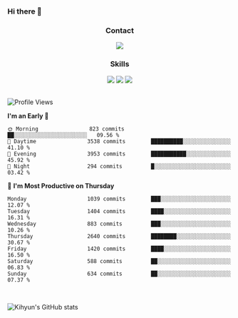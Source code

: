 ### Hi there 👋

<!--
**Key5771/Key5771** is a ✨ _special_ ✨ repository because its `README.md` (this file) appears on your GitHub profile.

Here are some ideas to get you started:

- 🔭 I’m currently working on ...
- 🌱 I’m currently learning ...
- 👯 I’m looking to collaborate on ...
- 🤔 I’m looking for help with ...
- 💬 Ask me about ...
- 📫 How to reach me: ...
- 😄 Pronouns: ...
- ⚡ Fun fact: ...
-->

<h3 align="center">Contact</h3>
<div align="center">
  <a href="mailto:ksj57715@gmail.com"><img src="https://img.shields.io/badge/Gmail-D14836?style=for-the-badge&logo=gmail&logoColor=white"/></a>
</div>

<h3 align="center">Skills</h3>
<div align="center">
  <img src="https://img.shields.io/badge/iOS-000000?style=for-the-badge&logo=ios&logoColor=white"/>
  <img src="https://img.shields.io/badge/Swift-FA7343?style=for-the-badge&logo=swift&logoColor=white"/>
  <img src="https://img.shields.io/badge/Xcode-007ACC?style=for-the-badge&logo=Xcode&logoColor=white"/>
</div>

<br>

<!--START_SECTION:waka-->
![Profile Views](http://img.shields.io/badge/Profile%20Views-1-blue)

**I'm an Early 🐤** 

```text
🌞 Morning                823 commits         ██░░░░░░░░░░░░░░░░░░░░░░░   09.56 % 
🌆 Daytime                3538 commits        ██████████░░░░░░░░░░░░░░░   41.10 % 
🌃 Evening                3953 commits        ███████████░░░░░░░░░░░░░░   45.92 % 
🌙 Night                  294 commits         █░░░░░░░░░░░░░░░░░░░░░░░░   03.42 % 
```
📅 **I'm Most Productive on Thursday** 

```text
Monday                   1039 commits        ███░░░░░░░░░░░░░░░░░░░░░░   12.07 % 
Tuesday                  1404 commits        ████░░░░░░░░░░░░░░░░░░░░░   16.31 % 
Wednesday                883 commits         ███░░░░░░░░░░░░░░░░░░░░░░   10.26 % 
Thursday                 2640 commits        ████████░░░░░░░░░░░░░░░░░   30.67 % 
Friday                   1420 commits        ████░░░░░░░░░░░░░░░░░░░░░   16.50 % 
Saturday                 588 commits         ██░░░░░░░░░░░░░░░░░░░░░░░   06.83 % 
Sunday                   634 commits         ██░░░░░░░░░░░░░░░░░░░░░░░   07.37 % 
```



<!--END_SECTION:waka-->

<br>


![Kihyun's GitHub stats](https://github-readme-stats.vercel.app/api?username=key5771&show_icons=true&theme=radical)
